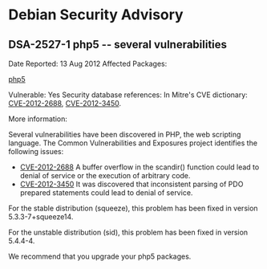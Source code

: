 
Debian Security Advisory
========================


DSA-2527-1 php5 -- several vulnerabilities
------------------------------------------



Date Reported:
13 Aug 2012
Affected Packages:

[php5](https://packages.debian.org/src:php5)

Vulnerable:
Yes
Security database references:
In Mitre's CVE dictionary: [CVE-2012-2688](https://security-tracker.debian.org/tracker/CVE-2012-2688), [CVE-2012-3450](https://security-tracker.debian.org/tracker/CVE-2012-3450).  

More information:

Several vulnerabilities have been discovered in PHP, the web scripting
language. The Common Vulnerabilities and Exposures project identifies
the following issues:


* [CVE-2012-2688](https://security-tracker.debian.org/tracker/CVE-2012-2688)
A buffer overflow in the scandir() function could lead to denial of
 service or the execution of arbitrary code.
* [CVE-2012-3450](https://security-tracker.debian.org/tracker/CVE-2012-3450)
It was discovered that inconsistent parsing of PDO prepared
 statements could lead to denial of service.


For the stable distribution (squeeze), this problem has been fixed in
version 5.3.3-7+squeeze14.


For the unstable distribution (sid), this problem has been fixed in
version 5.4.4-4.


We recommend that you upgrade your php5 packages.





